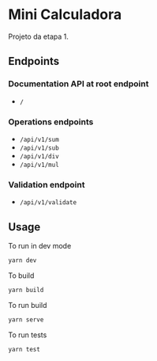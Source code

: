 # Mini Calculadora

Projeto da etapa 1.

## Endpoints

### Documentation API at root endpoint

- `/`

### Operations endpoints

- `/api/v1/sum`
- `/api/v1/sub`
- `/api/v1/div`
- `/api/v1/mul`

### Validation endpoint

- `/api/v1/validate`


## Usage

To run in dev mode

```bash
yarn dev
```

To build

```bash
yarn build
```

To run build

```bash
yarn serve
```

To run tests

```bash
yarn test
```
